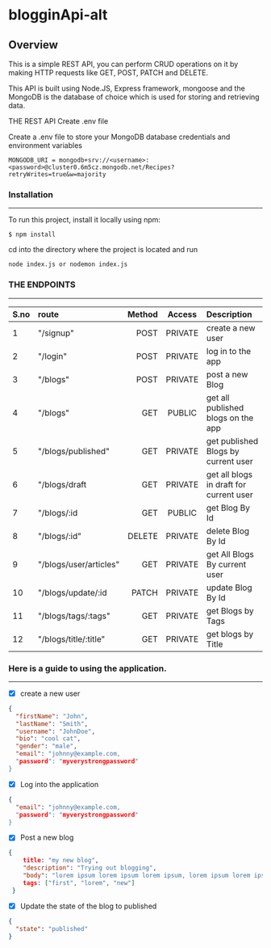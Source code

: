 # blogginApi-alt
## Overview
This is a simple REST API, you can perform CRUD operations on it by making HTTP requests like GET, POST, PATCH and DELETE.

This API is built using Node.JS, Express framework, mongoose and the MongoDB is the database of choice which is used for storing and retrieving data.

THE REST API
Create .env file

Create a .env file to store your MongoDB database credentials and environment variables

```
MONGODB_URI = mongodb+srv://<username>:<password>@cluster0.6m5cz.mongodb.net/Recipes?retryWrites=true&w=majority
```

### Installation
------

To run this project, install it locally using npm:

`$ npm install`

cd into the directory where the project is located and run

```
node index.js or nodemon index.js
```

### THE ENDPOINTS
-------


| S.no   | route            | Method |  Access       | Description  |
| :---   |    :----        | ---:   |   :---:        |   :---        |
| 1      | "/signup"        | POST   | PRIVATE       |     create a new user      |
| 2      | "/login"         | POST   | PRIVATE       |      log in to the app   |
| 3      | "/blogs"         | POST   | PRIVATE       |  post a new Blog           |
| 4      | "/blogs"         | GET    | PUBLIC        |    get all published blogs on the app   |
| 5      | "/blogs/published"| GET   | PRIVATE       |   get published Blogs by current user   |
| 6      | "/blogs/draft    | GET    | PRIVATE       |  get all blogs in draft for current user  |
| 7      | "/blogs/:id      | GET    | PUBLIC        |  get Blog By Id |
| 8      | "/blogs/:id"     | DELETE | PRIVATE       |  delete Blog By Id     |
| 9      | "/blogs/user/articles"| GET |PRIVATE      |  get All Blogs By current user   |
| 10     | "/blogs/update/:id| PATCH | PRIVATE       | update Blog By Id
| 11     | "/blogs/tags/:tags"| GET   | PRIVATE      |   get Blogs by Tags    |
| 12     | "/blogs/title/:title"| GET| PRIVATE       |      get blogs by Title |


### Here is a guide to using the application.
-----

- [x] create a new user 
```json
{
  "firstName": "John",
  "lastName": "Smith",
  "username": "JohnDoe",
  "bio": "cool cat",
  "gender": "male",
  "email": "johnny@example.com,
  "password": "myverystrongpassword"
}
```
- [x] Log into the application

```json
{
  "email": "johnny@example.com,
  "password": "myverystrongpassword"
}
```

- [x] Post a new blog

```json
{
    title: "my new blog",
    "description": "Trying out blogging",
    "body": "lorem ipsum lorem ipsum lorem ipsum, lorem ipsum lorem ipsum lorem ipsum lorem ipsum lorem ipsum lorem ipsum lorem ipsum lorem ipsum lorem ipsum lorem ipsum lorem ipsum lorem ipsum lorem ipsum lorem ipsum lorem ipsum lorem ipsum lorem ipsum lorem ipsumlorem ipsum lorem ipsum lorem ipsum lorem ipsum lorem ipsum lorem ipsum lorem ipsum lorem ipsum lorem ipsumlorem ipsum lorem ipsum lorem ipsum lorem ipsum lorem ipsum lorem ipsum lorem ipsum lorem ipsum lorem ipsum",
    tags: ["first", "lorem", "new"]
 }
```
    
- [x] Update the state of the blog to published

```json
{
  "state": "published"
}
```

